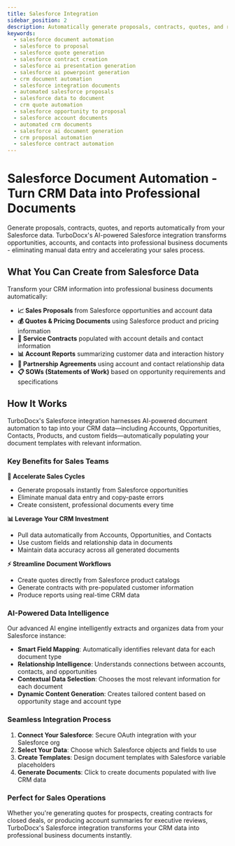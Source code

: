 ```yaml
---
title: Salesforce Integration
sidebar_position: 2
description: Automatically generate proposals, contracts, quotes, and reports from Salesforce data. Turn CRM opportunities and accounts into professional documents with AI-powered automation.
keywords:
  - salesforce document automation
  - salesforce to proposal
  - salesforce quote generation
  - salesforce contract creation
  - salesforce ai presentation generation
  - salesforce ai powerpoint generation
  - crm document automation
  - salesforce integration documents
  - automated salesforce proposals
  - salesforce data to document
  - crm quote automation
  - salesforce opportunity to proposal
  - salesforce account documents
  - automated crm documents
  - salesforce ai document generation
  - crm proposal automation
  - salesforce contract automation
---
```


# Salesforce Document Automation - Turn CRM Data into Professional Documents

Generate proposals, contracts, quotes, and reports automatically from your Salesforce data. TurboDocx's AI-powered Salesforce integration transforms opportunities, accounts, and contacts into professional business documents - eliminating manual data entry and accelerating your sales process.

## What You Can Create from Salesforce Data

Transform your CRM information into professional business documents automatically:

- **📈 Sales Proposals** from Salesforce opportunities and account data
- **💰 Quotes & Pricing Documents** using Salesforce product and pricing information
- **📝 Service Contracts** populated with account details and contact information
- **📊 Account Reports** summarizing customer data and interaction history
- **🤝 Partnership Agreements** using account and contact relationship data
- **📋 SOWs (Statements of Work)** based on opportunity requirements and specifications

## How It Works

TurboDocx's Salesforce integration harnesses AI-powered document automation to tap into your CRM data—including Accounts, Opportunities, Contacts, Products, and custom fields—automatically populating your document templates with relevant information.

<!-- <iframe width="560" height="315" src="https://www.youtube.com/embed/54ubW2HKXeA?si=kGBfU2T9pmHpfo9G" title="YouTube video player" frameborder="0" allow="accelerometer; autoplay; clipboard-write; encrypted-media; gyroscope; picture-in-picture; web-share" referrerpolicy="strict-origin-when-cross-origin" allowfullscreen></iframe> -->

### Key Benefits for Sales Teams

**🚀 Accelerate Sales Cycles**
- Generate proposals instantly from Salesforce opportunities
- Eliminate manual data entry and copy-paste errors
- Create consistent, professional documents every time

**📊 Leverage Your CRM Investment**
- Pull data automatically from Accounts, Opportunities, and Contacts
- Use custom fields and relationship data in documents
- Maintain data accuracy across all generated documents

**⚡ Streamline Document Workflows**
- Create quotes directly from Salesforce product catalogs
- Generate contracts with pre-populated customer information
- Produce reports using real-time CRM data

### AI-Powered Data Intelligence

Our advanced AI engine intelligently extracts and organizes data from your Salesforce instance:

- **Smart Field Mapping**: Automatically identifies relevant data for each document type
- **Relationship Intelligence**: Understands connections between accounts, contacts, and opportunities  
- **Contextual Data Selection**: Chooses the most relevant information for each document
- **Dynamic Content Generation**: Creates tailored content based on opportunity stage and account type

### Seamless Integration Process

1. **Connect Your Salesforce**: Secure OAuth integration with your Salesforce org
2. **Select Your Data**: Choose which Salesforce objects and fields to use
3. **Create Templates**: Design document templates with Salesforce variable placeholders
4. **Generate Documents**: Click to create documents populated with live CRM data

### Perfect for Sales Operations

Whether you're generating quotes for prospects, creating contracts for closed deals, or producing account summaries for executive reviews, TurboDocx's Salesforce integration transforms your CRM data into professional business documents instantly.